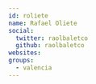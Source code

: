 ```yaml
---
id: roliete
name: Rafael Oliete
social:
  twitter: raolbaletco
  github: raolbaletco
websites:
groups:
  - valencia
---
```


